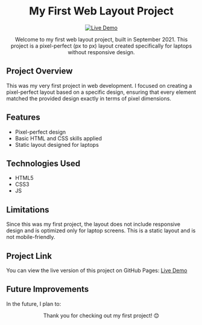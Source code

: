 <h1 align="center">My First Web Layout Project</h1>

<p align="center">
  <a href="https://vladyslavpilkevych.github.io/project-ham.github.io/" target="_blank">
    <img src="https://img.shields.io/badge/Live%20Demo-Click%20Here-brightgreen" alt="Live Demo">
  </a>
</p>

<p align="center">
  Welcome to my first web layout project, built in September 2021. This project is a pixel-perfect (px to px) layout created specifically for laptops without responsive design.
</p>

<h2>Project Overview</h2>

<p>
  This was my very first project in web development. I focused on creating a pixel-perfect layout based on a specific design, ensuring that every element matched the provided design exactly in terms of pixel dimensions. 
</p>

<h2>Features</h2>

<ul>
  <li>Pixel-perfect design</li>
  <li>Basic HTML and CSS skills applied</li>
  <li>Static layout designed for laptops</li>
</ul>

<h2>Technologies Used</h2>

<ul>
  <li>HTML5</li>
  <li>CSS3</li>
  <li>JS</li>
</ul>

<h2>Limitations</h2>

<p>
  Since this was my first project, the layout does not include responsive design and is optimized only for laptop screens. This is a static layout and is not mobile-friendly.
</p>

<h2>Project Link</h2>

<p>
  You can view the live version of this project on GitHub Pages: 
  <a href="https://vladyslavpilkevych.github.io/project-ham.github.io/" target="_blank">Live Demo</a>
</p>

<h2>Future Improvements</h2>

<p>
  In the future, I plan to:
</p>

<p align="center">Thank you for checking out my first project! 😊</p>
